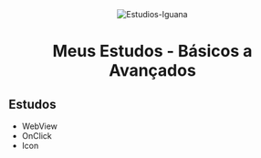 <div align="center">

<img hight="50" src="https://github.com/IgorMeloMoraes/JAVA-ANDROID-MyFirstApp/assets/140215103/c43877f4-a11a-4246-92b2-163cc4f91aa8" alt="Estudios-Iguana" align="center">


# Meus Estudos - Básicos a Avançados 

<div align="left">

## Estudos

* WebView
* OnClick
* Icon

